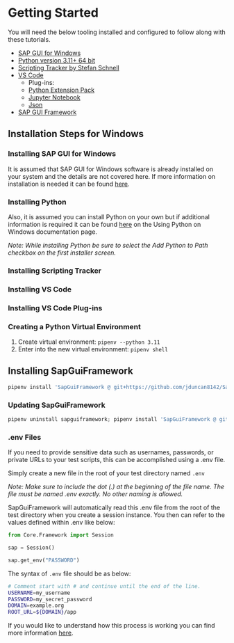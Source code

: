 # Getting Started
You will need the below tooling installed and configured to follow along with these tutorials.

- [SAP GUI for Windows](https://help.sap.com/docs/sap_gui_for_windows)
- [Python version 3.11+ 64 bit](https://www.python.org/ftp/python/3.11.4/python-3.11.4-amd64.exe)
- [Scripting Tracker by Stefan Schnell](https://tracker.stschnell.de/)
- [VS Code](https://code.visualstudio.com/sha/download?build=stable&os=win32-x64-user)
    - Plug-ins:
     - [Python Extension Pack](https://marketplace.visualstudio.com/items?itemName=donjayamanne.python-extension-pack)
     - [Jupyter Notebook](https://marketplace.visualstudio.com/items?itemName=ms-toolsai.jupyter)
     - [Json](https://marketplace.visualstudio.com/items?itemName=ZainChen.json)
- [SAP GUI Framework](https://github.com/jduncan8142/SapGuiFramework.git)

## Installation Steps for Windows
### Installing SAP GUI for Windows
It is assumed that SAP GUI for Windows software is already installed on your system and the details are not covered here. If more information on installation is needed it can be found [here](https://help.sap.com/docs/sap_gui_for_windows/1ebe3120fd734f67afc57b979c3e2d46/78cb9f653b1c465c9f1b7009c515c94e.html). 

### Installing Python
Also, it is assumed you can install Python on your own but if additional information is required it can be found [here](https://docs.python.org/3/using/windows.html) on the Using Python on Windows documentation page. 

*Note: While installing Python be sure to select the Add Python to Path checkbox on the first installer screen.*

### Installing Scripting Tracker


### Installing VS Code


### Installing VS Code Plug-ins


### Creating a Python Virtual Environment
1. Create virtual environment: `pipenv --python 3.11`
2. Enter into the new virtual environment: `pipenv shell`

## Installing SapGuiFramework
```powershell
pipenv install 'SapGuiFramework @ git+https://github.com/jduncan8142/SapGuiFramework.git@main'
```

### Updating SapGuiFramework
```powershell
pipenv uninstall sapguiframework; pipenv install 'SapGuiFramework @ git+https://github.com/jduncan8142/SapGuiFramework.git@main'
```

### .env Files
If you need to provide sensitive data such as usernames, passwords, or private URLs to your test scripts, this can be accomplished using a .env file. 

Simply create a new file in the root of your test directory named `.env`

*Note: Make sure to include the dot (.) at the beginning of the file name. The file must be named .env exactly. No other naming is allowed.*

SapGuiFramework will automatically read this .env file from the root of the test directory when you create a session instance. You then can refer to the values defined within .env like below: 

```python
from Core.Framework import Session

sap = Session()

sap.get_env("PASSWORD")
```

The syntax of `.env` file should be as below:

```bash
# Comment start with # and continue until the end of the line.
USERNAME=my_username
PASSWORD=my_secret_password
DOMAIN=example.org
ROOT_URL=${DOMAIN}/app
```

If you would like to understand how this process is working you can find more information [here](https://pypi.org/project/python-dotenv/).